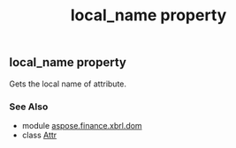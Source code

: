 ﻿---
title: local_name property
second_title: Aspose.Finance for Python via .NET API References
description: 
type: docs
weight: 40
url: /python-net/aspose.finance.xbrl.dom/attr/local_name/
is_root: false
---

## local_name property


Gets the local name of attribute.

### See Also
* module [aspose.finance.xbrl.dom](../../)
* class [Attr](/finance/python-net/aspose.finance.xbrl.dom/attr)
